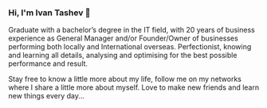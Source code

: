 ### Hi, I'm Ivan Tashev 👋

Graduate with a bachelor’s degree in the IT field, with 20 years of business experience as General Manager and/or Founder/Owner of businesses performing both locally and International overseas.
Perfectionist, knowing and learning all details, analysing and optimising for the best possible performance and result.

Stay free to know a little more about my life, follow me on my networks where I share a little more about myself. Love to make new friends and learn new things every day...
